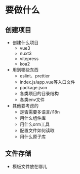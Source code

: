 # 要做什么

## 创建项目

- 创建什么项目
  - vue3
  - nuxt3
  - vitepress
  - koa2
- 用到哪些东西
  - eslint、prettier
  - index.js/app.vue等入口文件
  - package.json
  - 各类项目的目录结构
  - 各类env文件
- 其他要考虑的
  - 是否需要多语言/i18n
  - 用什么组件库
  - 用什么orm工具
  - 配置文件如何读取
  - 用什么原子库


## 文件存储

- 模板文件放在哪儿
